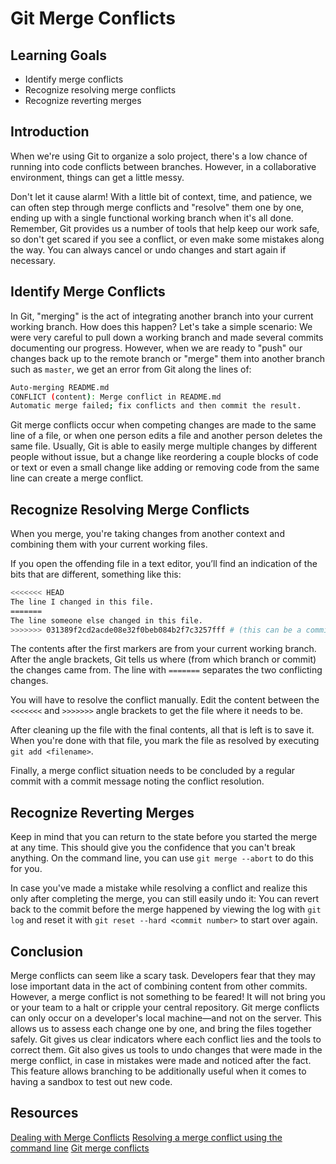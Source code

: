 # Git Merge Conflicts

## Learning Goals

- Identify merge conflicts
- Recognize resolving merge conflicts
- Recognize reverting merges

## Introduction

When we're using Git to organize a solo project, there's a low chance
of running into code conflicts between branches. However, in a collaborative
environment, things can get a little messy.

Don't let it cause alarm! With a little bit of context, time, and patience, we
can often step through merge conflicts and "resolve" them one by one, ending up
with a single functional working branch when it's all done. Remember, Git
provides us a number of tools that help keep our work safe, so don't get scared
if you see a conflict, or even make some mistakes along the way. You can always
cancel or undo changes and start again if necessary.

## Identify Merge Conflicts

In Git, "merging" is the act of integrating another branch into your current
working branch. How does this happen? Let's take a simple scenario: We were
very careful to pull down a working branch and made several commits documenting
our progress. However, when we are ready to "push" our changes back up to the
remote branch or "merge" them into another branch such as `master`, we get an
error from Git along the lines of:

```bash
Auto-merging README.md
CONFLICT (content): Merge conflict in README.md
Automatic merge failed; fix conflicts and then commit the result.
```

Git merge conflicts occur when competing changes are made to the same line of a
file, or when one person edits a file and another person deletes the same file.
Usually, Git is able to easily merge multiple changes by different people
without issue, but a change like reordering a couple blocks of code or text or
even a small change like adding or removing code from the same line can
create a merge conflict.

## Recognize Resolving Merge Conflicts

When you merge, you're taking changes from another context and combining them
with your current working files.

If you open the offending file in a text editor, you’ll find an indication of
the bits that are different, something like this:

```bash
<<<<<<< HEAD
The line I changed in this file.
=======
The line someone else changed in this file.
>>>>>>> 031389f2cd2acde08e32f0beb084b2f7c3257fff # (this can be a commit number or a branch name)
```

The contents after the first markers are from your current working branch. After
the angle brackets, Git tells us where (from which branch or commit) the changes
came from. The line with `=======` separates the two conflicting changes.

You will have to resolve the conflict manually. Edit the content between the
`<<<<<<<` and `>>>>>>>` angle brackets to get the file where it needs to be.

After cleaning up the file with the final contents, all that is left is to save
it. When you're done with that file, you mark the file as resolved by executing
`git add <filename>`.

Finally, a merge conflict situation needs to be concluded by a regular commit
with a commit message noting the conflict resolution.

## Recognize Reverting Merges

Keep in mind that you can return to the state before you started the merge at
any time. This should give you the confidence that you can't break anything. On
the command line, you can use `git merge --abort` to do this for you.

In case you've made a mistake while resolving a conflict and realize this only
after completing the merge, you can still easily undo it: You can revert back to
the commit before the merge happened by viewing the log with `git log` and reset
it with `git reset --hard <commit number>` to start over again.

## Conclusion

Merge conflicts can seem like a scary task. Developers fear that they may lose
important data in the act of combining content from other commits. However, a
merge conflict is not something to be feared! It will not bring you or your team
to a halt or cripple your central repository. Git merge conflicts can only occur
on a developer's local machine&mdash;and not on the server. This allows us to
assess each change one by one, and bring the files together safely. Git gives us
clear indicators where each conflict lies and the tools to correct them. Git
also gives us tools to undo changes that were made in the merge conflict, in
case in mistakes were made and noticed after the fact. This feature allows
branching to be additionally useful when it comes to having a sandbox to test
out new code.

## Resources
[Dealing with Merge Conflicts](https://www.git-tower.com/learn/git/ebook/en/command-line/advanced-topics/merge-conflicts)
[Resolving a merge conflict using the command line](https://help.github.com/en/articles/resolving-a-merge-conflict-using-the-command-line)
[Git merge conflicts](https://www.atlassian.com/git/tutorials/using-branches/merge-conflicts)
